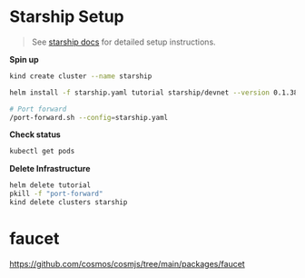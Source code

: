 # Starship Setup

> See [starship docs]() for detailed setup instructions.

**Spin up**

```bash
kind create cluster --name starship

helm install -f starship.yaml tutorial starship/devnet --version 0.1.38

# Port forward
/port-forward.sh --config=starship.yaml
```

**Check status**

```bash
kubectl get pods
```

**Delete Infrastructure**

```bash
helm delete tutorial
pkill -f "port-forward"
kind delete clusters starship
```
# faucet

https://github.com/cosmos/cosmjs/tree/main/packages/faucet


